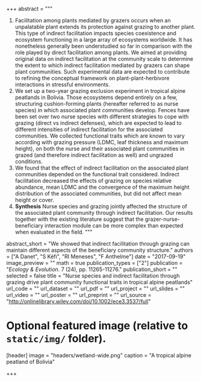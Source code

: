+++
abstract = """
1. Facilitation among plants mediated by grazers occurs when an unpalatable plant extends its protection against grazing to another plant. This
type of indirect facilitation impacts species coexistence and ecosystem
functioning in a large array of ecosystems worldwide. It has nonetheless
generally been understudied so far in comparison with the role played by direct
facilitation among plants. We aimed at providing original data on indirect
facilitation at the community scale to determine the extent to which indirect
facilitation mediated by grazers can shape plant communities. Such experimental
data are expected to contribute to refining the conceptual framework on
plant-plant-herbivore interactions in stressful environments.
2. We set up a two-year grazing exclusion experiment in tropical alpine
peatlands in Bolivia. Those ecosystems depend entirely on a few, structuring
cushion-forming plants (hereafter referred to as nurse species) in which
associated plant communities develop. Fences have been set over two nurse
species with different strategies to cope with grazing (direct vs indirect
defenses), which are expected to lead to different intensities of indirect
facilitation for the associated communities. We collected functional traits
which are known to vary according with grazing pressure (LDMC, leaf thickness
and maximum height), on both the nurse and their associated plant communities in
grazed (and therefore indirect facilitation as well) and ungrazed conditions.
3. We found that the effect of indirect facilitation on the associated plant
communities depended on the functional trait considered. Indirect facilitation
decreased the effects of grazing on species relative abundance, mean LDMC and
the convergence of the maximum height distribution of the associated
communities, but did not affect mean height or cover.
4. **Synthesis** Nurse species and grazing jointly affected the structure of
the associated plant community through indirect facilitation. Our results
together with the existing literature suggest that the
grazer-nurse-beneficiary interaction module can be more complex than expected
when evaluated in the field.
"""

abstract_short = "We showed that indirect facilitation through grazing can maintain different aspects of the beneficiary community structure."
authors = ["A Danet", "S Kéfi", "RI Meneses", "F Anthelme"]
date = "2017-09-19"
image_preview = ""
math = true
publication_types = ["2"]
publication = "*Ecology & Evolution*. 7 (24), pp. 11265-11276."
publication_short = ""
selected = false
title = "Nurse species and indirect facilitation through grazing drive plant community functional traits in tropical alpine peatlands"
url_code = ""
url_dataset = ""
url_pdf = ""
url_project = ""
url_slides = ""
url_video = ""
url_poster = ""
url_preprint = ""
url_source = "http://onlinelibrary.wiley.com/doi/10.1002/ece3.3537/full"


# Optional featured image (relative to `static/img/` folder).
[header]
image = "headers/wetland-wide.png"
caption = "A tropical alpine peatland of Bolivia"

+++
